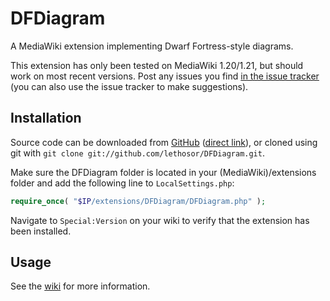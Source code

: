 DFDiagram
=========
A MediaWiki extension implementing Dwarf Fortress-style diagrams.

This extension has only been tested on MediaWiki 1.20/1.21, but should work on most recent versions.
Post any issues you find [in the issue tracker](https://github.com/lethosor/DFDiagram/issues) (you can also use the issue tracker to make suggestions).

Installation
------------
Source code can be downloaded from [GitHub](https://github.com/lethosor/DFDiagram) ([direct link](https://github.com/lethosor/DFDiagram/archive/master.zip)), or cloned using git with `git clone git://github.com/lethosor/DFDiagram.git`.

Make sure the DFDiagram folder is located in your (MediaWiki)/extensions folder and add the following line to `LocalSettings.php`:
```php
require_once( "$IP/extensions/DFDiagram/DFDiagram.php" );
```
Navigate to `Special:Version` on your wiki to verify that the extension has been installed.

Usage
-----
See the [wiki](https://github.com/lethosor/DFDiagram/wiki) for more information.
